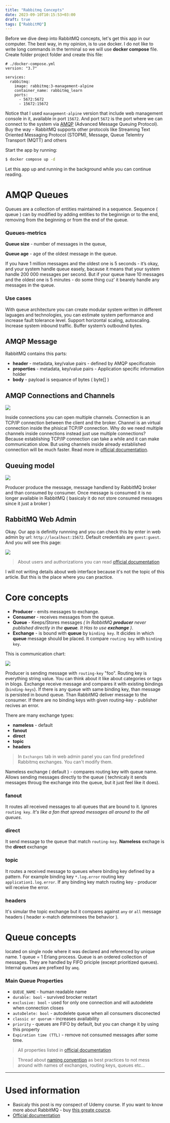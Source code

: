 ```yaml
---
title: "Rabbitmq Concepts"
date: 2023-09-10T10:15:53+03:00
draft: true
tags: ["RabbitMQ"]
---
```



Before we dive deep into RabbitMQ concepts, let's get this app in our computer.
The best way, in my opinion, is to use docker. I do not like to write long
commands in the terminal so we will use **docker compose** file. Create folder
project folder and create this file:

```
# ./docker-compose.yml
version: "3.7"

services:
  rabbitmq:
    image: rabbitmq:3-management-alpine
    container_name: rabbitmq_learn
    ports:
      - 5672:5672
      - 15672:15672

```

Notice that I used `management-alpine` version that include web management console
in it, available in port `15672`. And port `5672` is the port where we can connect
to the system via [AMQP](https://www.rabbitmq.com/protocol.html) (Advanced Message 
Queuing Protocol). 
Buy the way - RabbitMQ supports other protocols like Streaming Text Oriented 
Messaging Protocol (STOPM), Message, Queue Telemtry Transport (MQTT) and others

Start the app by running:

```bash
$ docker compose up -d
```

Let this app up and running in the background while you can continue reading.

# AMQP Queues

Queues are a collection of entities maintained in a sequence. Sequence ( queue )
can by modified by adding entities to the beginnign or to the end, removing from
the beginning or from the end of the queue.

### Queues-metrics

**Queue size** - number of messages in the queue,

**Queue age** - age of the oldest message in the queue.

If you have 1 million messages and the oldest one is 5 seconds - it’s okay, and 
your system handle queue easely, bacause it means that your system handle 200 000
messages per second. But if your queue have 10 messages and the oldest one is 5 
minutes - do some thing cuz’ it bearely handle any messages in the queue.

### Use cases

With queue architecture you can create modular system written in different 
laguages and technologies, you can estimate system performance and increase fault 
tolerance level. Support horizontal scaling, autoscaling. Increase system inbound 
traffic. Buffer system’s outboutnd bytes.

## AMQP Message

RabbitMQ contains this parts:

- **header** - metadata, key/value pairs - defined by AMQP specificatoin
- **properties** - metadata, key/value pairs - Application specific information holder
- **body** - payload is sequance of bytes ( byte[] )

## AMQP Connections and Channels

![](/static/images/rabbitmq-concepts/channels_connections.png)

Inside connections you can open multiple channels. Connection is an TCP/IP 
connection between the client and the broker. Channel is an virtual connection
inside the phisical TCP/IP connection. Why do we need multiple channels inside
connections instead just use multiple connections? Because establishing TCP/IP
connection can take a while and it can make communication slow. But using channels
inside already established connection will be much faster. Read more in [official
documentation](https://www.rabbitmq.com/connections.html).

## Queuing model

![](/static/images/rabbitmq-concepts/queuing-model.png)
 
Producer produce the message, message handlend by RabbitMQ broker and than 
consumed by consumer. Once message is consumed it is no longer available in 
RabbitMQ ( basicaly it do not store consumed messages since it just a broker )


## RabbitMQ Web Admin

Okay. Our app is definitly runnning and you can check this by enter in web admin
by url: `http://localhost:15672`. Default credentials
are `guest:guest`. And you will see this page:

![](/static/images/rabbitmq-concepts/rabbitmq-admin.png)

> About users and authorizations you can read [official documentation](https://www.rabbitmq.com/access-control.html#loopback-users)

I will not writing details about web interface because it's not the topic of this
article. But this is the place where you can practice.


# Core concepts

- **Producer** - emits messages to exchange.
- **Consumer** - receives messages from the queue.
- **Queue** - Keeps/Stores messages *( In RabbitMQ **producer** never published 
directly in the **queue**. It Has to use **exchange** )*.
- **Exchange** - is bound with **queue** by `binding key`. It dicides in which 
**queue** message should be placed. It compare `routing key` with `binding key`.

This is communication chart:

![](/static/images/rabbitmq-concepts/core-concepts.png)

Producer is sending message with `routing-key` "foo". Routing key is everything 
string value. You can think about it like about categories or tags in blogs. 
Exchange receive message and compares it with existing bindings (`binding-keys`).
If there is any queue with same binding key, than message is persisted in bound 
queue. Than RabbitMQ deliver message to the consumer. If there are no binding 
keys with given routing-key - publisher recives an error.

There are many exchange types:
- **nameless** - default
- **fanout**
- **direct**
- **topic**
- **headers**

> In `Exchanges` tab in web admin panel you can find predefined Rabbitmq exchanges. 
You can't modify them.

Nameless exchange ( default ) - compares routing key with queue name. Allows 
sending messages directly to the queue ( technicaly it sends messages throug the
exchange into the queue, but it just feel like it does). 

### fanout

It routes all received messages to all queues that are bound to it. Ignores `routing
key`. *It's like a fan that spread messages all around to the all queues*.

### direct

It send message to the queue that match `routing-key`. **Nameless** exchage is the 
**direct** exchange

### topic

It routes a received message to queues where binding key defined by a pattern. For
example binding key `*.log.error` routing key `application1.log.error`. If any
binding key match routing key - producer will receive the error.

### headers

It's simular the topic exchange but it compares against `any` or `all` message
headers ( header x-match determinees the behavior ).


# Queue concepts

located on single node where it was declared and referenced by unique name. 1 
queue = 1 Erlang process. Queue is an ordered collection of messages. They are 
handled by FIFO priciple (except prioritized queues). Internal queues are 
prefixed by `amq`.

### Main Queue Properties

- `QUEUE_NAME` - human readable name 
- `durable: bool` - survived brocker restart
- `exclusive: bool` - used for only one connection and will autodelete when 
connection closes
- `autoDelete: bool` - autodelete queue when all consumers disconected
- `classic or quorum` - increases availability
- `priority` - queues are FIFO by default, but you can change it by using this 
property
- `Expiration time (TTL)` - remove not consumed messages after some time. 

> All properties listed in [official documentation](https://www.rabbitmq.com/queues.html#properties)

> Thread about [naming convention](https://groups.google.com/g/rabbitmq-discuss/c/Jp49IRe693o)
as best practices to not mess around with names of exchanges, routing keys, queues etc...

---

# Used information

- Basicaly this post is my conspect of Udemy course. If you want to know more 
about RabbitMQ - buy [this greate cource](https://www.udemy.com/course/rabbitmq-in-practice/).
- [Official documentation](https://www.rabbitmq.com/)